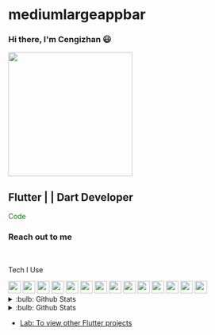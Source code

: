 # mediumlargeappbar

### Hi there, I'm Cengizhan :smiley:

<img src="https://i.giphy.com/media/WUjkDCJ36bAubQdU7C/giphy-downsized-large.gif" align ="center" witdh="400" height="250">

## Flutter | | Dart Developer


<font color = "green">Code</font>


### Reach out to me

<br/>

Tech I Use

<img src="https://user-images.githubusercontent.com/25181517/186150365-da1eccce-6201-487c-8649-45e9e99435fd.png" width="25" height="25">
<img src="https://user-images.githubusercontent.com/25181517/117269608-b7dcfb80-ae58-11eb-8e66-6cc8753553f0.png" width="25" height="25">
<img src="https://user-images.githubusercontent.com/25181517/121406611-a8246b80-c95e-11eb-9b11-b771486377f6.png" width="25" height="25">
<img src="https://user-images.githubusercontent.com/25181517/186150304-1568ffdf-4c62-4bdc-9cf1-8d8efcea7c5b.png" width="25" height="25">
<img src="https://user-images.githubusercontent.com/25181517/117447155-6a868a00-af3d-11eb-9cfe-245df15c9f3f.png" width="25" height="25">
<img src="https://user-images.githubusercontent.com/25181517/192158954-f88b5814-d510-4564-b285-dff7d6400dad.png" width="25" height="25">
<img src="https://user-images.githubusercontent.com/25181517/183898674-75a4a1b1-f960-4ea9-abcb-637170a00a75.png" width="25" height="25">
<img src="https://user-images.githubusercontent.com/25181517/192108895-20dc3343-43e3-4a54-a90e-13a4abbc57b9.png" width="25" height="25">
<img src="https://user-images.githubusercontent.com/25181517/192108372-f71d70ac-7ae6-4c0d-8395-51d8870c2ef0.png" width="25" height="25">
<img src="https://user-images.githubusercontent.com/25181517/192108374-8da61ba1-99ec-41d7-80b8-fb2f7c0a4948.png" width="25" height="25">
<img src="https://user-images.githubusercontent.com/25181517/192107854-765620d7-f909-4953-a6da-36e1ef69eea6.png" width="25" height="25">
<img src="https://user-images.githubusercontent.com/25181517/189716855-2c69ca7a-5149-4647-936d-780610911353.png" width="25" height="25">
<img src="https://user-images.githubusercontent.com/25181517/189716058-71f74b6f-5936-40b5-92e3-00381e35ccb9.png" width="25" height="25">
<img src="https://user-images.githubusercontent.com/25181517/183911547-990692bc-8411-4878-99a0-43506cdb69cf.png" width="25" height="25">





<br/>
<details>
<summary>:bulb: Github Stats</summary>
<img src="https://github-readme-stats.vercel.app/api?username=cengizhanakgun&theme=dark">

</details>

<details>
<summary>:bulb: Github Stats</summary>
<img src="https://github-readme-stats.vercel.app/api/top-langs/?username=cengizhanakgun&layout=compact">

</details>








- [Lab: To view other Flutter projects](https://github.com/cengizhanakgun?tab=repositories)



